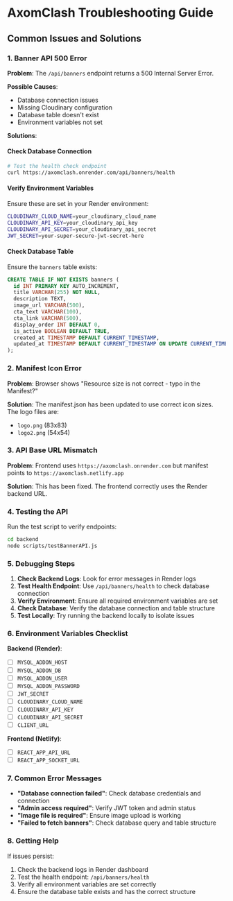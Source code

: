 # AxomClash Troubleshooting Guide

## Common Issues and Solutions

### 1. Banner API 500 Error

**Problem**: The `/api/banners` endpoint returns a 500 Internal Server Error.

**Possible Causes**:
- Database connection issues
- Missing Cloudinary configuration
- Database table doesn't exist
- Environment variables not set

**Solutions**:

#### Check Database Connection
```bash
# Test the health check endpoint
curl https://axomclash.onrender.com/api/banners/health
```

#### Verify Environment Variables
Ensure these are set in your Render environment:
```bash
CLOUDINARY_CLOUD_NAME=your_cloudinary_cloud_name
CLOUDINARY_API_KEY=your_cloudinary_api_key
CLOUDINARY_API_SECRET=your_cloudinary_api_secret
JWT_SECRET=your-super-secure-jwt-secret-here
```

#### Check Database Table
Ensure the `banners` table exists:
```sql
CREATE TABLE IF NOT EXISTS banners (
  id INT PRIMARY KEY AUTO_INCREMENT,
  title VARCHAR(255) NOT NULL,
  description TEXT,
  image_url VARCHAR(500),
  cta_text VARCHAR(100),
  cta_link VARCHAR(500),
  display_order INT DEFAULT 0,
  is_active BOOLEAN DEFAULT TRUE,
  created_at TIMESTAMP DEFAULT CURRENT_TIMESTAMP,
  updated_at TIMESTAMP DEFAULT CURRENT_TIMESTAMP ON UPDATE CURRENT_TIMESTAMP
);
```

### 2. Manifest Icon Error

**Problem**: Browser shows "Resource size is not correct - typo in the Manifest?"

**Solution**: The manifest.json has been updated to use correct icon sizes. The logo files are:
- `logo.png` (83x83)
- `logo2.png` (54x54)

### 3. API Base URL Mismatch

**Problem**: Frontend uses `https://axomclash.onrender.com` but manifest points to `https://axomclash.netlify.app`

**Solution**: This has been fixed. The frontend correctly uses the Render backend URL.

### 4. Testing the API

Run the test script to verify endpoints:
```bash
cd backend
node scripts/testBannerAPI.js
```

### 5. Debugging Steps

1. **Check Backend Logs**: Look for error messages in Render logs
2. **Test Health Endpoint**: Use `/api/banners/health` to check database connection
3. **Verify Environment**: Ensure all required environment variables are set
4. **Check Database**: Verify the database connection and table structure
5. **Test Locally**: Try running the backend locally to isolate issues

### 6. Environment Variables Checklist

**Backend (Render)**:
- [ ] `MYSQL_ADDON_HOST`
- [ ] `MYSQL_ADDON_DB`
- [ ] `MYSQL_ADDON_USER`
- [ ] `MYSQL_ADDON_PASSWORD`
- [ ] `JWT_SECRET`
- [ ] `CLOUDINARY_CLOUD_NAME`
- [ ] `CLOUDINARY_API_KEY`
- [ ] `CLOUDINARY_API_SECRET`
- [ ] `CLIENT_URL`

**Frontend (Netlify)**:
- [ ] `REACT_APP_API_URL`
- [ ] `REACT_APP_SOCKET_URL`

### 7. Common Error Messages

- **"Database connection failed"**: Check database credentials and connection
- **"Admin access required"**: Verify JWT token and admin status
- **"Image file is required"**: Ensure image upload is working
- **"Failed to fetch banners"**: Check database query and table structure

### 8. Getting Help

If issues persist:
1. Check the backend logs in Render dashboard
2. Test the health endpoint: `/api/banners/health`
3. Verify all environment variables are set correctly
4. Ensure the database table exists and has the correct structure
